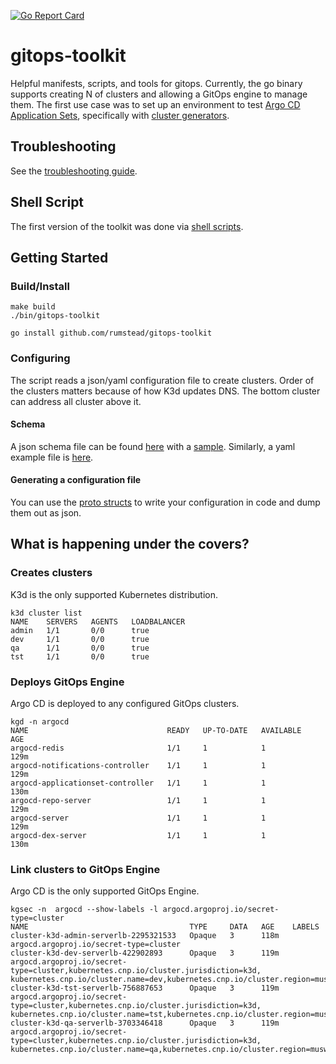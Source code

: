 [![Go Report Card](https://goreportcard.com/badge/github.com/rumstead/gitops-toolkit)](https://goreportcard.com/badge/github.com/rumstead/gitops-toolkit)
# gitops-toolkit
Helpful manifests, scripts, and tools for gitops. Currently, the go binary supports creating N of clusters and allowing a GitOps engine to manage them.
The first use case was to set up an environment to test [Argo CD Application Sets](https://argo-cd.readthedocs.io/en/stable/operator-manual/applicationset/#introduction-to-applicationset-controller),
specifically with [cluster generators](https://argo-cd.readthedocs.io/en/stable/operator-manual/applicationset/Generators-Cluster/).

## Troubleshooting
See the [troubleshooting guide](TROUBLESHOOTING.md).

## Shell Script
The first version of the toolkit was done via [shell scripts](hack/multiple-clusters/README.md).

## Getting Started
### Build/Install
```shell
make build
./bin/gitops-toolkit
```
```shell
go install github.com/rumstead/gitops-toolkit
```
### Configuring
The script reads a json/yaml configuration file to create clusters. Order of the clusters matters because of how K3d updates DNS. The bottom cluster can
address all cluster above it.
#### Schema
A json schema file can be found [here](pkg/config/v1alpha1/schema.json) with a [sample](pkg/config/testdata/clusters.json). Similarly, a yaml example file is [here](pkg/config/testdata/clusters.yaml).
#### Generating a configuration file
You can use the [proto structs](pkg/config/v1alpha1/cluster-config.pb.go) to write your configuration in code and dump them out as json.
## What is happening under the covers?

### Creates clusters
K3d is the only supported Kubernetes distribution.
```shell
k3d cluster list    
NAME    SERVERS   AGENTS   LOADBALANCER
admin   1/1       0/0      true
dev     1/1       0/0      true
qa      1/1       0/0      true
tst     1/1       0/0      true
```

### Deploys GitOps Engine
Argo CD is deployed to any configured GitOps clusters.
```shell
kgd -n argocd     
NAME                               READY   UP-TO-DATE   AVAILABLE   AGE
argocd-redis                       1/1     1            1           129m
argocd-notifications-controller    1/1     1            1           129m
argocd-applicationset-controller   1/1     1            1           130m
argocd-repo-server                 1/1     1            1           129m
argocd-server                      1/1     1            1           129m
argocd-dex-server                  1/1     1            1           130m
```

### Link clusters to GitOps Engine
Argo CD is the only supported GitOps Engine.
```shell
kgsec -n  argocd --show-labels -l argocd.argoproj.io/secret-type=cluster 
NAME                                    TYPE     DATA   AGE    LABELS
cluster-k3d-admin-serverlb-2295321533   Opaque   3      118m   argocd.argoproj.io/secret-type=cluster
cluster-k3d-dev-serverlb-422902893      Opaque   3      119m   argocd.argoproj.io/secret-type=cluster,kubernetes.cnp.io/cluster.jurisdiction=k3d,
kubernetes.cnp.io/cluster.name=dev,kubernetes.cnp.io/cluster.region=muse2,kubernetes.cnp.io/cluster.segment=multitenant,kubernetes.cnp.io/environment=dev
cluster-k3d-tst-serverlb-756887653      Opaque   3      119m   argocd.argoproj.io/secret-type=cluster,kubernetes.cnp.io/cluster.jurisdiction=k3d,
kubernetes.cnp.io/cluster.name=tst,kubernetes.cnp.io/cluster.region=muse2,kubernetes.cnp.io/cluster.segment=multitenant,kubernetes.cnp.io/environment=tst
cluster-k3d-qa-serverlb-3703346418      Opaque   3      119m   argocd.argoproj.io/secret-type=cluster,kubernetes.cnp.io/cluster.jurisdiction=k3d,
kubernetes.cnp.io/cluster.name=qa,kubernetes.cnp.io/cluster.region=musw2,kubernetes.cnp.io/cluster.segment=multitenant,kubernetes.cnp.io/environment=qa
```